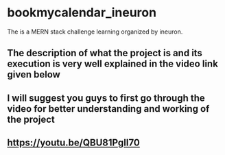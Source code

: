 # bookmycalendar_ineuron
The is a MERN stack challenge learning organized by ineuron.

## The description of what the project is and its execution is very well explained in the video link given below
## I will suggest you guys to first go through the video for better understanding and working of the project
## https://youtu.be/QBU81PgII70


